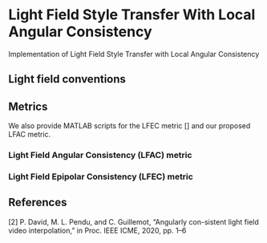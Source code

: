 # Light Field Style Transfer With Local Angular Consistency
Implementation of Light Field Style Transfer with Local Angular Consistency


## Light field conventions

## Metrics
We also provide MATLAB scripts for the LFEC metric [] and our proposed LFAC metric. 

### Light Field Angular Consistency (LFAC) metric

### Light Field Epipolar Consistency (LFEC) metric



## References
[2] P. David, M. L. Pendu, and C. Guillemot, “Angularly con-sistent light field video interpolation,” in Proc. IEEE ICME, 2020, pp. 1–6
